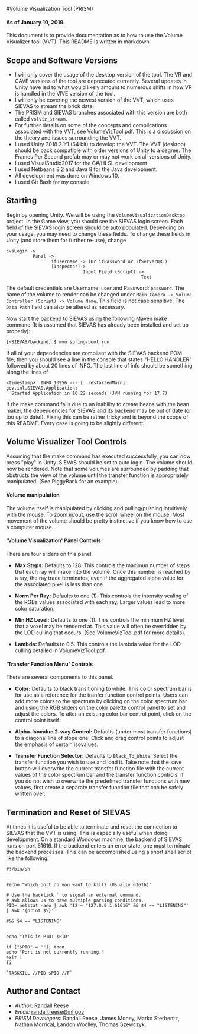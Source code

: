 
#Volume Visualization Tool (PRISM)

#### As of January 10, 2019.

This document is to provide documentation as to how to use the Volume Visualizer tool (VVT). This README is written in markdown. 

## Scope and Software Versions

* I will only cover the usage of the desktop version of the tool. The VR and CAVE versions of the tool are deprecated currently. Several updates in Unity have led to what would likely amount to numerous shifts in how VR is handled in the VIVE version of the tool.
* I will only be covering the newest version of the VVT, which uses SIEVAS to stream the brick data. 
* The PRISM and SIEVAS branches associated with this version are both called `VolViz_Stream.` 
* For further details on some of the concepts and complications associated with the VVT, see VolumeVizTool.pdf. This is a discussion on the theory and issues surrounding the VVT. 
* I used Unity 2018.2.1f1 (64 bit) to develop the VVT. The VVT (desktop) should be back compatible with older versions of Unity to a degree. The Frames Per Second prefab may or may not work on all versions of Unity.  
* I used VisualStudio2017 for the C#/HLSL development.
* I used Netbeans 8.2 and Java 8 for the Java development. 
* All development was done on Windows 10.
* I used Git Bash for my console. 



## Starting

Begin by opening Unity. We will be using the `VolumeVisualizationDesktop` project. In the Game view, you should see the SIEVAS login screen. Each field of the SIEVAS login screen should be auto populated. Depending on your usage, you may need to change these fields. To change these fields in Unity (and store them for further re-use), change
```
cvsLogin ->
          Panel ->
                 ifUsername -> (Or ifPassword or ifServerURL)
                 [Inspector]-> 
                             Input Field (Script) ->
                                                   Text

```

The default credentials are Username: `user` and Password: `password`. 
The name of the volume to render can be changed under `Main Camera -> Volume Controller (Script) -> Volume Name`. This field is not case sensitive. The `Data Path` field can also be altered as necessary.  

Now start the backend to SIEVAS using the following Maven make command (It is assumed that SIEVAS has already been installed and set up properly):
```
[~SIEVAS/backend] $ mvn spring-boot:run
```

If all of your dependencies are compliant with the SIEVAS backend POM file, then you should see a line in the console that states "HELLO HANDLER" followed by about 20 lines of INFO. The last line of info should be something along the lines of
```
<timestamp>  INFO 10956 --- [  restartedMain] gov.inl.SIEVAS.Application: 
  Started Application in 16.22 seconds (JVM running for 17.7)
```

If the make command fails due to an inability to create beans with the bean maker, the dependencies for SIEVAS and its backend may be out of date (or too up to date!). Fixing this can be rather tricky and is beyond the scope of this README. Every case is going to be slightly different. 

## Volume Visualizer Tool Controls


Assuming that the make command has executed successfully, you can now press "play" in Unity. SIEVAS should be set to auto login. The volume should now be rendered. Note that some volumes are surrounded by padding that obstructs the view of the volume until the transfer function is appropriately manipulated. (See PiggyBank for an example). 

#### Volume manipulation
The volume itself is manipulated by clicking and pulling/pushing intuitively with the mouse. To zoom in/out, use the scroll wheel on the mouse. Most movement of the volume should be pretty instinctive if you know how to use a computer mouse. 

#### 'Volume Visualization' Panel Controls

There are four sliders on this panel. 

* **Max Steps:** Defaults to 128. This controls the maximun number of steps that each ray will make into the volume. Once this number is reached by a ray, the ray trace terminates, even if the aggregated alpha value for the associated pixel is less than one.  

* **Norm Per Ray:** Defaults to one (1). This controls the intensity scaling of the RGBa values associated with each ray. Larger values lead to more color saturation.

* **Min HZ Level:** Defaults to one (1). This controls the minimum HZ level that a voxel may be rendered at. This value will often be overridden by the LOD culling that occurs. (See VolumeVizTool.pdf for more details).  

* **Lambda:** Defaults to 0.5. This controls the lambda value for the LOD culling detailed in VolumeVizTool.pdf. 


#### 'Transfer Function Menu' Controls
There are several components to this panel.

* **Color:** Defaults to black transitioning to white. This color spectrum bar is for use as a reference for the tranfer function control points. Users can add more colors to the spectrum by clicking on the color spectrum bar and using the RGB sliders on the color palette control panel to set and adjust the colors. To alter an existing color bar control point, click on the control point itself.

* **Alpha-Isovalue 2-way Control:** Defaults (under most transfer functions) to a diagonal line of slope one. Click and drag control points to adjust the emphasis of certain isovalues. 

* **Transfer Function Selector:** Defaults to `Black_To_White`. Select the transfer function you wish to use and load it. Take note that the save button will overwrite the current transfer function file with the current values of the color spectrum bar and the transfer function controls. If you do not wish to overwrite the predefined transfer functions with new values, first create a separate transfer function file that can be safely written over. 

## Termination and Reset of SIEVAS
At times it is useful to be able to terminate and reset the connection to SIEVAS that the VVT is using. This is especially useful when doing development. On a standard Wondows machine, the backend of SIEVAS runs on port 61616. If the backend enters an error state, one must terminate the backend processes. This can be accomplished using a short shell script like the following:
```
#!/bin/sh


#echo "Which port do you want to kill? (Usually 61616)"
  
# Use the backtick ` to signal an external command.
# awk allows us to have multiple parsing conditions.
PID=`netstat -ano | awk '$2 ~ "127.0.0.1:61616" && $4 == "LISTENING"' | awk '{print $5}'` 

#&& $4 == "LISTENING"


echo "This is PID: $PID"

if ["$PID" = ""]; then
echo "Port is not currently running."
exit 1
fi

`TASKKILL //PID $PID //F`
```


## Author and Contact
* *Author:* Randall Reese
* *Email:* randall.reese@inl.gov
* *PRISM Developers:* Randall Reese, James Money, Marko Sterbentz, Nathan Morrical, Landon Woolley, Thomas Szewczyk. 







